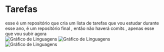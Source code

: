 # Tarefas
esse é um repositório que cria um lista de tarefas que vou estudar durante esse ano, é um repositório final , então não haverá comits , apenas esse que vou subir agora  
![Gráfico de Linguagens](https://img.shields.io/badge/HTML-33.3%25-blue?style=flat-square&logo=html5&logoColor=white)
![Gráfico de Linguagens](https://img.shields.io/badge/CSS-40.0%25-blue?style=flat-square&logo=css3&logoColor=white)
![Gráfico de Linguagens](https://img.shields.io/badge/JavaScript-26.7%25-yellow?style=flat-square&logo=javascript&logoColor=white)
